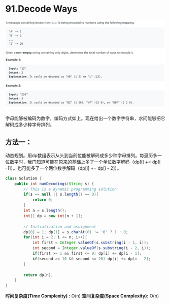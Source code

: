 # 91.Decode Ways

![](.gitbook/assets/image%20%2866%29.png)

字母能够被编码为数字，编码方式如上。现在给出一个数字字符串，求问能够把它解码成多少种字母排列。

## 方法一：

动态规划。用dp数组表示从头到当前位能被解码成多少种字母排列。每遍历多一位数字时，我门知道可能在原来的基础上多了一个单位数字解码（dp\[i\] += dp\[i -1\]）。也可能多了一个两位数字解码（dp\[i\] += dp\[i - 2\]）。

```java
class Solution {
    public int numDecodings(String s) {
        // This is a dynamic programming solution
        if(s == null || s.length() == 0){
            return 0;
        }
        int n = s.length();
        int[] dp = new int[n + 1];
        
        // Initialization and assignment
        dp[0] = 1; dp[1] = s.charAt(0) != '0' ? 1 : 0;
        for(int i = 2; i <= n; i++){
            int first = Integer.valueOf(s.substring(i - 1, i));
            int second = Integer.valueOf(s.substring(i - 2, i));
            if(first >= 1 && first <= 9) dp[i] += dp[i - 1];
            if(second >= 10 && second <= 26) dp[i] += dp[i - 2];
        }
        
        return dp[n];
    }
}
```

**时间复杂度\(Time Complexity\) :** O\(n\)          **空间复杂度\(Space Complexity\):** O\(n\)

